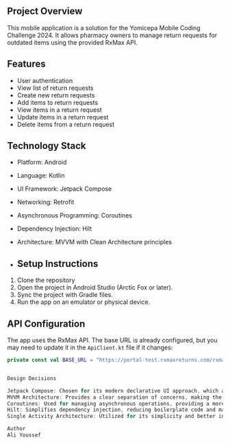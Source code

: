 ## Project Overview
This mobile application is a solution for the Yomicepa Mobile Coding Challenge 2024. It allows pharmacy owners to manage return requests for outdated items using the provided RxMax API.

## Features
- User authentication
- View list of return requests
- Create new return requests
- Add items to return requests
- View items in a return request
- Update items in a return request
- Delete items from a return request

## Technology Stack
- Platform: Android
- Language: Kotlin
- UI Framework: Jetpack Compose
- Networking: Retrofit
- Asynchronous Programming: Coroutines
- Dependency Injection: Hilt
- Architecture: MVVM with Clean Architecture principles

- ## Setup Instructions
1. Clone the repository
2. Open the project in Android Studio (Arctic Fox or later).
3. Sync the project with Gradle files.
4. Run the app on an emulator or physical device.

## API Configuration
The app uses the RxMax API. The base URL is already configured, but you may need to update it in the `ApiClient.kt` file if it changes:

```kotlin
private const val BASE_URL = "https://portal-test.rxmaxreturns.com/rxmax/"


Design Decisions

Jetpack Compose: Chosen for its modern declarative UI approach, which allows for faster development and easier maintenance.
MVVM Architecture: Provides a clear separation of concerns, making the codebase more maintainable and testable.
Coroutines: Used for managing asynchronous operations, providing a more straightforward and efficient way to handle API calls compared to callbacks.
Hilt: Simplifies dependency injection, reducing boilerplate code and making the app more modular.
Single Activity Architecture: Utilized for its simplicity and better integration with Jetpack Navigation.

Author
Ali Youssef 
